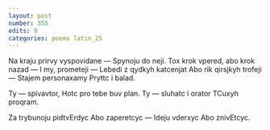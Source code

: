 ```yaml
---
layout: post
number: 355
edits: 9
categories: poems latin_25
---
```


Na kraju prirvy vyspovidane —
Spynoju do neji.
Tox krok vpered, abo krok nazad —
I my, prometeji —
Lebedi z qydkyh katcenjat
Abo rik qirsjkyh trofeji —
Stajem personaxamy
Pryttc i balad.

Ty — spivavtor,
Hotc pro tebe buv plan.
Ty — sluhatc i orator
TCuxyh proqram.

Za trybunoju pidtvErdyc
Abo zaperetcyc —
Ideju vderxyc
Abo znivEtcyc.
